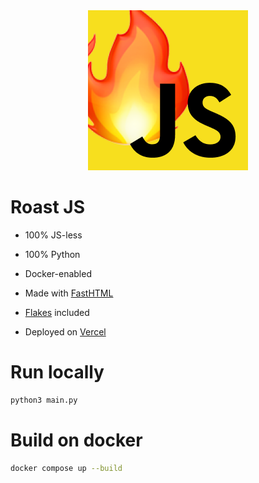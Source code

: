 <div align="center">
  <img src="/assets/favicon.png"/>
</div>

# Roast JS

- 100% JS-less

- 100% Python

- Docker-enabled

- Made with [FastHTML](https://fastht.ml)

- [Flakes](https://nixos.wiki/wiki/Flakes) included

- Deployed on [Vercel](https://vercel.com)

# Run locally

```bash
python3 main.py
```

# Build on docker

```bash
docker compose up --build
```
